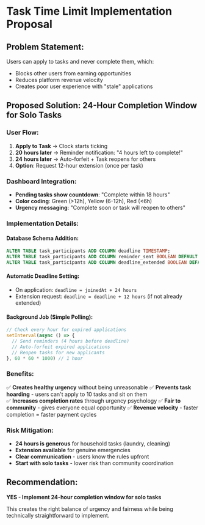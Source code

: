 # Task Time Limit Implementation Proposal

## Problem Statement:
Users can apply to tasks and never complete them, which:
- Blocks other users from earning opportunities
- Reduces platform revenue velocity  
- Creates poor user experience with "stale" applications

## Proposed Solution: 24-Hour Completion Window for Solo Tasks

### User Flow:
1. **Apply to Task** → Clock starts ticking
2. **20 hours later** → Reminder notification: "4 hours left to complete!"
3. **24 hours later** → Auto-forfeit + Task reopens for others
4. **Option**: Request 12-hour extension (once per task)

### Dashboard Integration:
- **Pending tasks show countdown**: "Complete within 18 hours"
- **Color coding**: Green (>12h), Yellow (6-12h), Red (<6h) 
- **Urgency messaging**: "Complete soon or task will reopen to others"

### Implementation Details:

#### Database Schema Addition:
```sql
ALTER TABLE task_participants ADD COLUMN deadline TIMESTAMP;
ALTER TABLE task_participants ADD COLUMN reminder_sent BOOLEAN DEFAULT false;
ALTER TABLE task_participants ADD COLUMN deadline_extended BOOLEAN DEFAULT false;
```

#### Automatic Deadline Setting:
- On application: `deadline = joinedAt + 24 hours`
- Extension request: `deadline = deadline + 12 hours` (if not already extended)

#### Background Job (Simple Polling):
```javascript
// Check every hour for expired applications
setInterval(async () => {
  // Send reminders (4 hours before deadline)
  // Auto-forfeit expired applications
  // Reopen tasks for new applicants
}, 60 * 60 * 1000) // 1 hour
```

### Benefits:
✅ **Creates healthy urgency** without being unreasonable
✅ **Prevents task hoarding** - users can't apply to 10 tasks and sit on them  
✅ **Increases completion rates** through urgency psychology
✅ **Fair to community** - gives everyone equal opportunity
✅ **Revenue velocity** - faster completion = faster payment cycles

### Risk Mitigation:
- **24 hours is generous** for household tasks (laundry, cleaning)
- **Extension available** for genuine emergencies  
- **Clear communication** - users know the rules upfront
- **Start with solo tasks** - lower risk than community coordination

## Recommendation:
**YES - Implement 24-hour completion window for solo tasks**

This creates the right balance of urgency and fairness while being technically straightforward to implement.